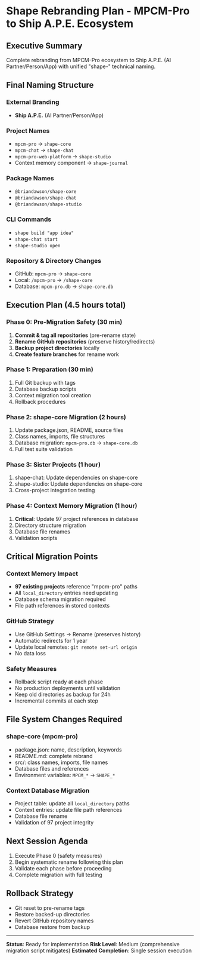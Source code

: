 # Shape Rebranding Plan - MPCM-Pro to Ship A.P.E. Ecosystem

## Executive Summary
Complete rebranding from MPCM-Pro ecosystem to Ship A.P.E. (AI Partner/Person/App) with unified "shape-" technical naming.

## Final Naming Structure

### External Branding
- **Ship A.P.E.** (AI Partner/Person/App)

### Project Names
- `mpcm-pro` → `shape-core`
- `mpcm-chat` → `shape-chat`
- `mpcm-pro-web-platform` → `shape-studio`
- Context memory component → `shape-journal`

### Package Names
- `@briandawson/shape-core`
- `@briandawson/shape-chat`
- `@briandawson/shape-studio`

### CLI Commands
- `shape build "app idea"`
- `shape-chat start`
- `shape-studio open`

### Repository & Directory Changes
- GitHub: `mpcm-pro` → `shape-core`
- Local: `/mpcm-pro` → `/shape-core`
- Database: `mpcm-pro.db` → `shape-core.db`

## Execution Plan (4.5 hours total)

### Phase 0: Pre-Migration Safety (30 min)
1. **Commit & tag all repositories** (pre-rename state)
2. **Rename GitHub repositories** (preserve history/redirects)
3. **Backup project directories** locally
4. **Create feature branches** for rename work

### Phase 1: Preparation (30 min)
1. Full Git backup with tags
2. Database backup scripts
3. Context migration tool creation
4. Rollback procedures

### Phase 2: shape-core Migration (2 hours)
1. Update package.json, README, source files
2. Class names, imports, file structures
3. Database migration: `mpcm-pro.db` → `shape-core.db`
4. Full test suite validation

### Phase 3: Sister Projects (1 hour)
1. shape-chat: Update dependencies on shape-core
2. shape-studio: Update dependencies on shape-core
3. Cross-project integration testing

### Phase 4: Context Memory Migration (1 hour)
1. **Critical**: Update 97 project references in database
2. Directory structure migration
3. Database file renames
4. Validation scripts

## Critical Migration Points

### Context Memory Impact
- **97 existing projects** reference "mpcm-pro" paths
- All `local_directory` entries need updating
- Database schema migration required
- File path references in stored contexts

### GitHub Strategy
- Use GitHub Settings → Rename (preserves history)
- Automatic redirects for 1 year
- Update local remotes: `git remote set-url origin`
- No data loss

### Safety Measures
- Rollback script ready at each phase
- No production deployments until validation
- Keep old directories as backup for 24h
- Incremental commits at each step

## File System Changes Required

### shape-core (mpcm-pro)
- package.json: name, description, keywords
- README.md: complete rebrand
- src/: class names, imports, file names
- Database files and references
- Environment variables: `MPCM_*` → `SHAPE_*`

### Context Database Migration
- Project table: update all `local_directory` paths
- Context entries: update file path references
- Database file rename
- Validation of 97 project integrity

## Next Session Agenda
1. Execute Phase 0 (safety measures)
2. Begin systematic rename following this plan
3. Validate each phase before proceeding
4. Complete migration with full testing

## Rollback Strategy
- Git reset to pre-rename tags
- Restore backed-up directories
- Revert GitHub repository names
- Database restore from backup

---
**Status**: Ready for implementation
**Risk Level**: Medium (comprehensive migration script mitigates)
**Estimated Completion**: Single session execution
